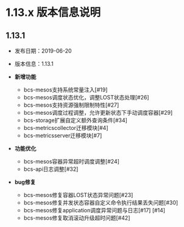 # 1.13.x 版本信息说明

## 1.13.1

- 发布日期：2019-06-20
- 版本信息：1.13.1

- **新增功能**
  * bcs-mesos支持系统常量注入[#19]
  * bcs-mesos调度状态优化，调整LOST状态处理[#26]
  * bcs-mesos支持资源强制限制特性[#27]
  * bcs-mesos调度过程调整，允许更新状态下手动调度容器[#29]
  * bcs-storage扩展自定义额外查询条件[#34]
  * bcs-metricscollector迁移模块[#4]
  * bcs-metricsserver迁移模块[#7]
  
- **功能优化**
  * bcs-mesos容器异常超时调度调整[#24]
  * bcs-api日志调整[#32]

- **bug修复**
  * bcs-mesos修复容器LOST状态异常问题[#23]
  * bcs-mesos修复并发状态容器自定义命令执行结果丢失问题[#30]
  * bcs-mesos修复application调度异常问题与日志[#17] [#14]
  * bcs-mesos修复取消滚动升级超时问题[#42]
